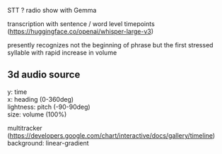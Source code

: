 STT ? radio show with Gemma  
  
transcription with sentence / word level timepoints  
(https://huggingface.co/openai/whisper-large-v3)  

presently recognizes not the beginning of phrase but the first stressed syllable with rapid increase in volume  

3d audio source
---------------
y: time  
x: heading (0-360deg)  
lightness: pitch (-90-90deg)  
size: volume (100%)  
  
multitracker (https://developers.google.com/chart/interactive/docs/gallery/timeline)  
background: linear-gradient  
